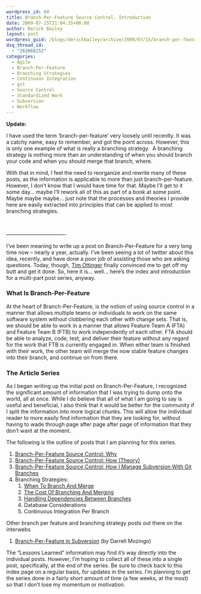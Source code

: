 ```yaml
---
wordpress_id: 68
title: Branch-Per-Feature Source Control. Introduction
date: 2009-07-15T21:04:35+00:00
author: Derick Bailey
layout: post
wordpress_guid: /blogs/derickbailey/archive/2009/07/15/branch-per-feature-source-control-introduction.aspx
dsq_thread_id:
  - "262068252"
categories:
  - Agile
  - Branch-Per-Feature
  - Branching Strategies
  - Continuous Integration
  - git
  - Source Control
  - Standardized Work
  - Subversion
  - Workflow
---
```

**Update:** 

I have used the term ‘branch-per-feature’ very loosely until recently. It was a catchy name, easy to remember, and got the point across. However, this is only one example of what is really a branching strategy.&#160; A branching strategy is nothing more than an understanding of when you should branch your code and when you should merge that branch, where. 

With that in mind, I feel the need to reorganize and rewrite many of these posts, as the information is applicable to more than just branch-per-feature. However, I don’t know that I would have time for that. Maybe I’ll get to it some day… maybe I’ll rework all of this as part of a book at some point. Maybe maybe maybe… just note that the processes and theories I provide here are easily extracted into principles that can be applied to most branching strategies.

&#160;

&#8212;&#8212;&#8212;&#8212;&#8212;&#8212;&#8212;&#8212;&#8212;&#8212;&#8212;-

I’ve been meaning to write up a post on Branch-Per-Feature for a very long time now – nearly a year, actually. I’ve been seeing a lot of twitter about this idea, recently, and have done a poor job of assisting those who are asking questions. Today, though, [Tim Ottinger](http://agileotter.blogspot.com/) finally convinced me to get off my butt and get it done. So, here it is… well… here’s the index and introduction for a multi-part post series, anyway.

### What Is Branch-Per-Feature

At the heart of Branch-Per-Feature, is the notion of using source control in a manner that allows multiple teams or individuals to work on the same software system without clobbering each other with change sets. That is, we should be able to work in a manner that allows Feature Team A (FTA) and Feature Team B (FTB) to work independently of each other. FTA should be able to analyze, code, test, and deliver their feature without any regard for the work that FTB is currently engaged in. When either team is finished with their work, the other team will merge the now stable feature changes into their branch, and continue on from there.

### The Article Series

As I began writing up the initial post on Branch-Per-Feature, I recognized the significant amount of information that I was trying to dump onto the world, all at once. While I do believe that all of what I am going to say is useful and beneficial, I also think that it would be better for the community if I split the information into more logical chunks. This will allow the individual reader to more easily find information that they are looking for, without having to wade through page after page after page of information that they don’t want at the moment.

The following is the outline of posts that I am planning for this series.

  1. [Branch-Per-Feature Source Control: Why](http://www.lostechies.com/blogs/derickbailey/archive/2009/07/15/branch-per-feature-source-control-part-1-why.aspx) 
  2. [Branch-Per-Feature Source Control: How (Theory)](http://www.lostechies.com/blogs/derickbailey/archive/2009/07/21/branch-per-feature-source-control-part-2-how-theory.aspx) 
  3. [Branch-Per-Feature Source Control: How I Manage Subversion With Git Branches](http://www.lostechies.com/blogs/derickbailey/archive/2010/02/03/branch-per-feature-how-i-manage-subversion-with-git-branches.aspx) 
  4. Branching Strategies: 
      1. [When To Branch And Merge](http://www.lostechies.com/blogs/derickbailey/archive/2010/02/24/branching-strategies-when-to-branch-and-merge.aspx) 
      2. [The Cost Of Branching And Merging](http://www.lostechies.com/blogs/derickbailey/archive/2010/02/24/branching-strategies-the-cost-of-branching-and-merging.aspx) 
      3. [Handling Dependencies Between Branches](http://www.lostechies.com/blogs/derickbailey/archive/2010/04/06/branching-strategies-handling-dependencies-between-branches.aspx)
      4. Database Considerations 
      5. Continuous Integration Per Branch 

Other branch per feature and branching strategy posts out there on the interwebs

  1. [Branch-Per-Feature in Subversion](http://darrell.mozingo.net/2009/12/04/branch-per-feature-in-subversion/) (by Darrell Mozingo) 

The “Lessons Learned” information may find it’s way directly into the individual posts. However, I’m hoping to collect all of these into a single post, specifically, at the end of the series. Be sure to check back to this index page on a regular basis, for updates in the series. I’m planning to get the series done in a fairly short amount of time (a few weeks, at the most) so that I don’t lose my momentum or motivation.